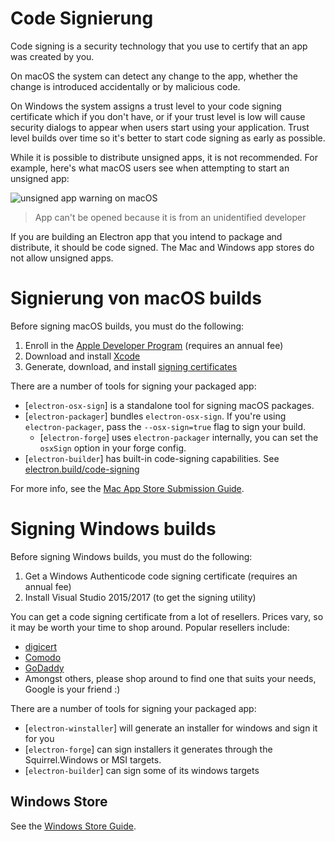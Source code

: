 # Code Signierung

Code signing is a security technology that you use to certify that an app was created by you.

On macOS the system can detect any change to the  app, whether the change is introduced accidentally or by malicious code.

On Windows the system assigns a trust level to your code signing certificate which if you don't have, or if your trust level is low will cause security dialogs to appear when users start using your application.  Trust level builds over time so it's better to start code signing as early as possible.

While it is possible to distribute unsigned apps, it is not recommended. For example, here's what macOS users see when attempting to start an unsigned app:

![unsigned app warning on macOS](https://user-images.githubusercontent.com/2289/39488937-bdc854ba-4d38-11e8-88f8-7b3c125baefc.png)

> App can't be opened because it is from an unidentified developer

If you are building an Electron app that you intend to package and distribute, it should be code signed. The Mac and Windows app stores do not allow unsigned apps.

# Signierung von macOS builds

Before signing macOS builds, you must do the following:

1. Enroll in the [Apple Developer Program](https://developer.apple.com/programs/) (requires an annual fee)
2. Download and install [Xcode](https://developer.apple.com/xcode)
3. Generate, download, and install [signing certificates](https://github.com/electron-userland/electron-osx-sign/wiki/1.-Getting-Started#certificates)

There are a number of tools for signing your packaged app:

- [`electron-osx-sign`] is a standalone tool for signing macOS packages.
- [`electron-packager`] bundles `electron-osx-sign`. If you're using `electron-packager`, pass the `--osx-sign=true` flag to sign your build.
  - [`electron-forge`] uses `electron-packager` internally, you can set the `osxSign` option in your forge config.
- [`electron-builder`] has built-in code-signing capabilities. See [electron.build/code-signing](https://www.electron.build/code-signing)

For more info, see the [Mac App Store Submission Guide](mac-app-store-submission-guide.md).

# Signing Windows builds

Before signing Windows builds, you must do the following:

1. Get a Windows Authenticode code signing certificate (requires an annual fee)
2. Install Visual Studio 2015/2017 (to get the signing utility)

You can get a code signing certificate from a lot of resellers. Prices vary, so it may be worth your time to shop around. Popular resellers include:

* [digicert](https://www.digicert.com/code-signing/microsoft-authenticode.htm)
* [Comodo](https://www.comodo.com/landing/ssl-certificate/authenticode-signature/)
* [GoDaddy](https://au.godaddy.com/web-security/code-signing-certificate)
* Amongst others, please shop around to find one that suits your needs, Google is your friend :)

There are a number of tools for signing your packaged app:

- [`electron-winstaller`] will generate an installer for windows and sign it for you
- [`electron-forge`] can sign installers it generates through the Squirrel.Windows or MSI targets.
- [`electron-builder`] can sign some of its windows targets

## Windows Store

See the [Windows Store Guide](windows-store-guide.md).
